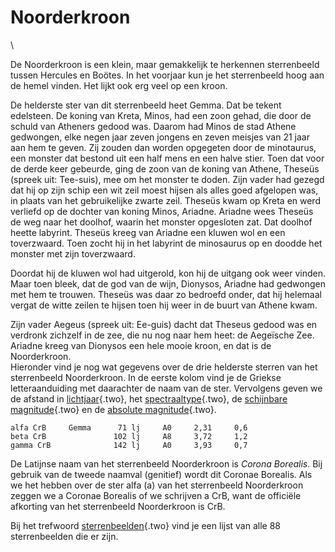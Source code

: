 # Noorderkroon

\

De Noorderkroon is een klein, maar gemakkelijk te herkennen sterrenbeeld
tussen Hercules en Boötes. In het voorjaar kun je het sterrenbeeld hoog
aan de hemel vinden. Het lijkt ook erg veel op een kroon.

De helderste ster van dit sterrenbeeld heet Gemma. Dat be tekent
edelsteen. De koning van Kreta, Minos, had een zoon gehad, die door de
schuld van Atheners gedood was. Daarom had Minos de stad Athene
gedwongen, elke negen jaar zeven jongens en zeven meisjes van 21 jaar
aan hem te geven. Zij zouden dan worden opgegeten door de minotaurus,
een monster dat bestond uit een half mens en een halve stier. Toen dat
voor de derde keer gebeurde, ging de zoon van de koning van Athene,
Theseüs (spreek uit: Tee-suis), mee om het monster te doden. Zijn vader
had gezegd dat hij op zijn schip een wit zeil moest hijsen als alles
goed afgelopen was, in plaats van het gebruikelijke zwarte zeil. Theseüs
kwam op Kreta en werd verliefd op de dochter van koning Minos, Ariadne.
Ariadne wees Theseüs de weg naar het doolhof, waarin het monster
opgesloten zat. Dat doolhof heette labyrint. Theseüs kreeg van Ariadne
een kluwen wol en een toverzwaard. Toen zocht hij in het labyrint de
minosaurus op en doodde het monster met zijn toverzwaard.

Doordat hij de kluwen wol had uitgerold, kon hij de uitgang ook weer
vinden. Maar toen bleek, dat de god van de wijn, Dionysos, Ariadne had
gedwongen met hem te trouwen. Theseüs was daar zo bedroefd onder, dat
hij helemaal vergat de witte zeilen te hijsen toen hij weer in de buurt
van Athene kwam.

Zijn vader Aegeus (spreek uit: Ee-guis) dacht dat Theseus gedood was en
verdronk zichzelf in de zee, die nu nog naar hem heet: de Aegeïsche Zee.
Ariadne kreeg van Dionysos een hele mooie kroon, en dat is de
Noorderkroon.\
Hieronder vind je nog wat gegevens over de drie helderste sterren van
het sterrenbeeld Noorderkroon. In de eerste kolom vind je de Griekse
letteraanduiding met daarachter de naam van de ster. Vervolgens geven we
de afstand in [lichtjaar](lichtjaa.html){.two}, het
[spectraaltype](spectraa.html){.two}, de [schijnbare\
magnitude](schijnba.html){.two} en de [absolute
magnitude](absolute.html){.two}.

    alfa CrB     Gemma      71 lj     A0     2,31     0,6 
    beta CrB               102 lj     A8     3,72     1,2 
    gamma CrB              142 lj     A0     3,93     0,7 

De Latijnse naam van het sterrenbeeld Noorderkroon is *Corona Borealis*.
Bij gebruik van de tweede naamval (genitief) wordt dit Coronae Borealis.
Als we het hebben over de ster alfa (a) van het sterrenbeeld
Noorderkroon zeggen we a Coronae Borealis of we schrijven a CrB, want de
officiële afkorting van het sterrenbeeld Noorderkroon is CrB.

Bij het trefwoord [sterrenbeelden](sterrenb.html){.two} vind je een
lijst van alle 88 sterrenbeelden die er zijn.
